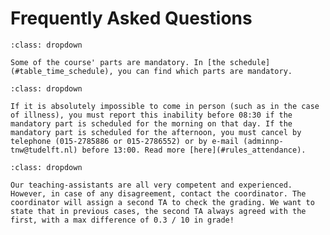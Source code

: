 # Frequently Asked Questions


```{admonition}  Is attendance mandatory?
:class: dropdown

Some of the course' parts are mandatory. In [the schedule](#table_time_schedule), you can find which parts are mandatory.
```

```{admonition}  I am not able to attend, e.g., illness..
:class: dropdown

If it is absolutely impossible to come in person (such as in the case of illness), you must report this inability before 08:30 if the mandatory part is scheduled for the morning on that day. If the mandatory part is scheduled for the afternoon, you must cancel by telephone (015-2785886 or 015-2786552) or by e-mail (adminnp-tnw@tudelft.nl) before 13:00. Read more [here](#rules_attendance).
```

```{admonition}  I do not agree with my report grade.
:class: dropdown

Our teaching-assistants are all very competent and experienced. However, in case of any disagreement, contact the coordinator. The coordinator will assign a second TA to check the grading. We want to state that in previous cases, the second TA always agreed with the first, with a max difference of 0.3 / 10 in grade!
```
